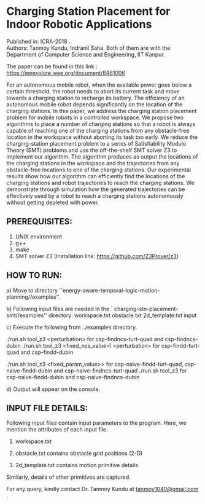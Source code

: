 # Charging Station Placement for Indoor Robotic Applications

Published in: ICRA-2018 .  
Authors: Tanmoy Kundu, Indranil Saha. Both of them are with the Department of Computer Science and Engineering, IIT Kanpur.

The paper can be found in this link : https://ieeexplore.ieee.org/document/8461006

For an autonomous mobile robot, when the available power goes below a certain threshold, 
the robot needs to abort its current task and move towards a charging station to recharge its battery. 
The efficiency of an autonomous mobile robot depends significantly on the location of the charging stations. 
In this paper, we address the charging station placement problem for mobile robots in a controlled workspace. 
We propose two algorithms to place a number of charging stations so that a robot is always capable of reaching 
one of the charging stations from any obstacle-free location in the workspace without aborting its task too early. 
We reduce the charging-station placement problem to a series of Satisfiability Modulo Theory (SMT) problems and 
use the off-the-shelf SMT solver Z3 to implement our algorithm. The algorithm produces as output the locations of 
the charging stations in the workspace and the trajectories from any obstacle-free locations to one of the charging stations. 
Our experimental results show how our algorithm can efficiently find the locations of the charging stations and robot 
trajectories to reach the charging stations. We demonstrate through simulation how the generated trajectories can be 
effectively used by a robot to reach a charging stations autonomously without getting depleted with power.


PREREQUISITES:
--------------
1. UNIX environment
2. g++
3. make
4. SMT solver Z3 (Installation link: https://github.com/Z3Prover/z3)

HOW TO RUN:
-----------
a) Move to directory  ``energy-aware-temporal-logic-motion-planning/<approach-name>/examples''.

b) Following input files are needed in the ``charging-stn-placement-smt/<approach-name>/examples'' directory:
     workspace.txt  obstacle.txt  2d_template.txt input

c) Execute the following from ../examples directory.

 ./run.sh tool\_z3 \<perturbation\>  for  csp-findncs-turt-quad  and  csp-findncs-dubin
 ./run.sh tool\_z3 \<fixed_ncs_value>\ \<perturbation\>  for  csp-findd-turt-quad  and  csp-findd-dubin
 
 ./run.sh tool\_z3 \<fixed_param_value>\>  for  csp-naive-findd-turt-quad, csp-naive-findd-dubin and csp-naive-findncs-turt-quad 
 ./run.sh tool\_z3  for  csp-naive-findd-dubin  and  csp-naive-findncs-dubin


d) Output will appear on the console.

INPUT FILE DETAILS:
------------
Following input files contain input parameters to the program. Here, we mention the attributes of each input file.

1. workspace.txt
<max x coordinate>
<max y coordinate>



2. obstacle.txt contains obstacle grid positions (2-D)


3. 2d_template.txt contains motion primitive details
<primitive id>
<initial velocity>
<final velocity>
<displacement of [x, y] distance from current position>
<cost of applying this primitive>
<time required to apply this primitive>
<swath locations from the current location, while applied>


Similarly, details of other primitives are captured.

For any query, kindly contact Dr. Tanmoy Kundu at tanmoy1040@gmail.com .

